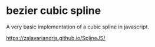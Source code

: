 # bezier cubic spline

A very basic implementation of a cubic spline in javascript.

https://zalavariandris.github.io/SplineJS/